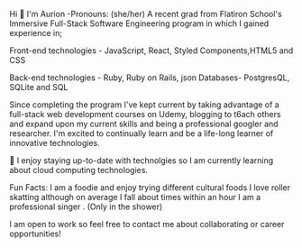 

Hi 👋 I'm Aurion -Pronouns: (she/her)
A recent grad from Flatiron School's Immersive Full-Stack Software Engineering program in which I gained experience in;

Front-end technologies - JavaScript, React, Styled Components,HTML5 and CSS

Back-end technologies - Ruby, Ruby on Rails, json
Databases- PostgresQL, SQLite and SQL

Since completing the program I've kept current by taking advantage of a full-stack web development courses on Udemy, blogging to t6ach others and expand upon my current skills and being a professional googler and researcher. I'm excited to continually learn and be a life-long learner of innovative technologies. 

🌱 I enjoy staying up-to-date with technolgies so I am currently learning about cloud computing technologies.

Fun Facts:
  I am a foodie and enjoy trying different cultural foods
  I love roller skatting although on average I fall about times within an hour
  I am a professional singer . (Only in the shower)
  

I am open to work so feel free to contact me about collaborating or career opportunities!

